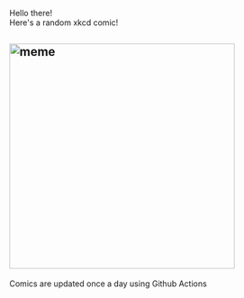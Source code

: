 Hello there! <br>Here's a random xkcd comic!<br>
## <img src="https://imgs.xkcd.com/comics/backward_in_time.png" alt="meme" width="400"/><br>
Comics are updated once a day using Github Actions